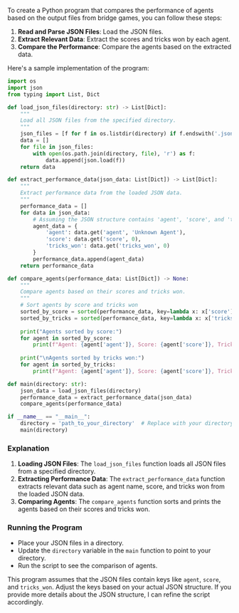 To create a Python program that compares the performance of agents based on the output files from bridge games, you can follow these steps:

1. **Read and Parse JSON Files**: Load the JSON files.
2. **Extract Relevant Data**: Extract the scores and tricks won by each agent.
3. **Compare the Performance**: Compare the agents based on the extracted data.

Here's a sample implementation of the program:

```python
import os
import json
from typing import List, Dict

def load_json_files(directory: str) -> List[Dict]:
    """
    Load all JSON files from the specified directory.
    """
    json_files = [f for f in os.listdir(directory) if f.endswith('.json')]
    data = []
    for file in json_files:
        with open(os.path.join(directory, file), 'r') as f:
            data.append(json.load(f))
    return data

def extract_performance_data(json_data: List[Dict]) -> List[Dict]:
    """
    Extract performance data from the loaded JSON data.
    """
    performance_data = []
    for data in json_data:
        # Assuming the JSON structure contains 'agent', 'score', and 'tricks_won' keys
        agent_data = {
            'agent': data.get('agent', 'Unknown Agent'),
            'score': data.get('score', 0),
            'tricks_won': data.get('tricks_won', 0)
        }
        performance_data.append(agent_data)
    return performance_data

def compare_agents(performance_data: List[Dict]) -> None:
    """
    Compare agents based on their scores and tricks won.
    """
    # Sort agents by score and tricks won
    sorted_by_score = sorted(performance_data, key=lambda x: x['score'], reverse=True)
    sorted_by_tricks = sorted(performance_data, key=lambda x: x['tricks_won'], reverse=True)
    
    print("Agents sorted by score:")
    for agent in sorted_by_score:
        print(f"Agent: {agent['agent']}, Score: {agent['score']}, Tricks Won: {agent['tricks_won']}")
    
    print("\nAgents sorted by tricks won:")
    for agent in sorted_by_tricks:
        print(f"Agent: {agent['agent']}, Score: {agent['score']}, Tricks Won: {agent['tricks_won']}")

def main(directory: str):
    json_data = load_json_files(directory)
    performance_data = extract_performance_data(json_data)
    compare_agents(performance_data)

if __name__ == "__main__":
    directory = 'path_to_your_directory'  # Replace with your directory path
    main(directory)
```

### Explanation

1. **Loading JSON Files**: The `load_json_files` function loads all JSON files from a specified directory.
2. **Extracting Performance Data**: The `extract_performance_data` function extracts relevant data such as agent name, score, and tricks won from the loaded JSON data.
3. **Comparing Agents**: The `compare_agents` function sorts and prints the agents based on their scores and tricks won.

### Running the Program

- Place your JSON files in a directory.
- Update the `directory` variable in the `main` function to point to your directory.
- Run the script to see the comparison of agents.

This program assumes that the JSON files contain keys like `agent`, `score`, and `tricks_won`. Adjust the keys based on your actual JSON structure. If you provide more details about the JSON structure, I can refine the script accordingly.